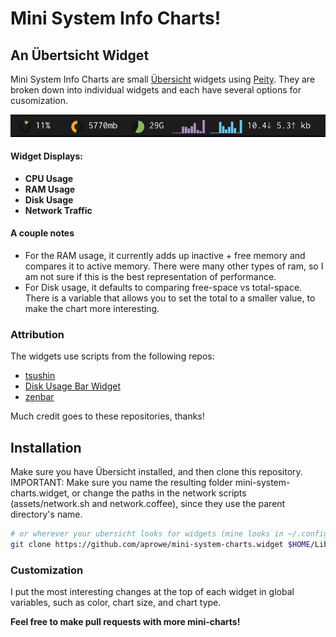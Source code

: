 # Mini System Info Charts!
## An Übertsicht Widget

Mini System Info Charts are small [Übersicht](http://tracesof.net/uebersicht/) widgets using [Peity](https://github.com/benpickles/peity).
They are broken down into individual widgets and each have several options for cusomization.

![img.png](images/img1.png)

#### Widget Displays:
- **CPU Usage**
- **RAM Usage**  
- **Disk Usage**
- **Network Traffic**

#### A couple notes
- For the RAM usage, it currently adds up inactive + free memory and compares it to active memory.
There were many other types of ram, so I am not sure if this is the best representation of
performance.
- For Disk usage, it defaults to comparing free-space vs total-space. There is a variable that allows you
to set the total to a smaller value, to make the chart more interesting.

### Attribution
The widgets use scripts from the following repos:
- [tsushin](https://github.com/louixs/tsushin)
- [Disk Usage Bar Widget](https://github.com/onishy/Ubersicht-DiskUsage-bar)
- [zenbar](https://github.com/Amar1729/nerdbar.widget)

Much credit goes to these repositories, thanks!

## Installation
Make sure you have Übersicht installed, and then clone this repository.
IMPORTANT: Make sure you name the resulting folder mini-system-charts.widget, or change the paths in the network scripts (assets/network.sh and network.coffee), since they use the parent directory's name.

```bash
# or wherever your ubersicht looks for widgets (mine looks in ~/.config/ubersicht/widgets/)
git clone https://github.com/aprowe/mini-system-charts.widget $HOME/Library/Application\ Support/Übersicht/widgets/mini-system-charts.widget
```

### Customization
I put the most interesting changes at the top of each widget in global variables, such as color,
chart size, and chart type.

**Feel free to make pull requests with more mini-charts!**
